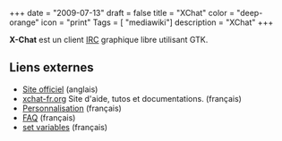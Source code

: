 +++
date = "2009-07-13"
draft = false
title = "XChat"
color = "deep-orange"
icon = "print"
Tags = [ "mediawiki"]
description = "XChat"
+++

**X-Chat** est un client [IRC](IRC "wikilink") graphique libre utilisant
GTK.

Liens externes
--------------

-   [Site officiel](http://xchat.org/) (anglais)
-   [xchat-fr.org](http://xchat-fr.org) Site d'aide, tutos et
    documentations. (français)
-   [Personnalisation](http://xchat-fr.org/Tutorials/Accueil) (français)
-   [FAQ](http://xchat-fr.org/Aide/faq-fr) (français)
-   [set variables](http://xchat-fr.org/Aide/SetVariables) (français)

